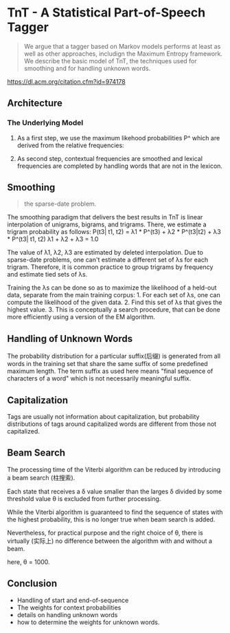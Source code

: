 # TnT - A Statistical Part-of-Speech Tagger
> We argue that a tagger based on Markov models performs at least as well as other approaches, includign the Maximum
Entropy framework. 
> We describe the basic model of TnT, the techniques used for smoothing and for handling 
unknown words.

https://dl.acm.org/citation.cfm?id=974178

##  Architecture
### The Underlying Model
1. As a first step, we use the maximum likehood probabilities P^ which are derived from the relative frequencies:

2. As second step, contextual frequencies are smoothed and lexical frequencies are completed by handling
words that are not in the lexicon.

## Smoothing 
> the sparse-date problem.

The smoothing paradigm that delivers the best results in TnT is linear interpolation of
unigrams, bigrams, and trigrams. There, we estimate a trigram probability as follows:
P(t3| t1, t2) = λ1 * P^(t3) + λ2 * P^(t3|t2) + λ3 * P^(t3| t1, t2)
λ1 + λ2 + λ3 = 1.0

The value of λ1, λ2, λ3 are estimated by deleted interpolation.
Due to sparse-date problems, one can't estimate a different set of λs for each trigram.
Therefore, it is common practice to group trigrams by frequency and estimate tied sets of λs.


Training the λs can be done so as to maximize the likelihood of a held-out data, 
separate from the main training corpus: 
    1. For each set of λs, one can compute the likelihood of the given data.
    2. Find this set of λs that gives the highest value.
    3. This is conceptually a search procedure, that can be done more efficiently using 
        a version of the EM algorithm.

## Handling of Unknown Words
The probability distribution for a particular suffix(后缀) is generated from all words 
in the training set that share the same suffix of some predefined maximum length.
The term suffix as used here means "final sequence of characters of a word" which is not necessarily 
meaningful suffix.

## Capitalization
Tags are usually not information about capitalization, but probability distributions 
of tags around capitalized words are different from those not capitalized. 


## Beam Search
The processing time of the Viterbi algorithm can be reduced by introducing a beam
search (柱搜索).

Each state that receives a δ value smaller than the larges δ divided by some 
threshold value θ is excluded from further processing. 

While the Viterbi algorithm is guaranteed to find the sequence of states with the highest
probability, this is no longer true when beam search is added.

Nevertheless, for practical purpose and the right choice of θ, there is virtually (实际上) 
no difference between the algorithm with and without a beam.

here, θ = 1000.


## Conclusion
- Handling of start and end-of-sequence
- The weights for context probabilities
- details on handling unknown words
- how to determine the weights for unknown words.

 













 
 
